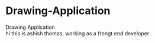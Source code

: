 # Drawing-Application
Drawing Application
<br>
hi this is ashish thomas, working as a frongt end developer
